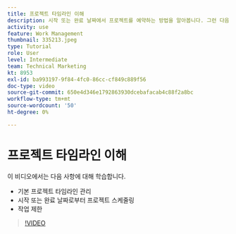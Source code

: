 ```yaml
---
title: 프로젝트 타임라인 이해
description: 시작 또는 완료 날짜에서 프로젝트를 예약하는 방법을 알아봅니다. 그런 다음 기간, 선행 작업 및 작업 제약 조건이 프로젝트 계획에 미치는 영향을 알아봅니다.
activity: use
feature: Work Management
thumbnail: 335213.jpeg
type: Tutorial
role: User
level: Intermediate
team: Technical Marketing
kt: 8953
exl-id: ba993197-9f84-4fc0-86cc-cf849c889f56
doc-type: video
source-git-commit: 650e4d346e1792863930dcebafacab4c88f2a8bc
workflow-type: tm+mt
source-wordcount: '50'
ht-degree: 0%

---
```


# 프로젝트 타임라인 이해

이 비디오에서는 다음 사항에 대해 학습합니다.

* 기본 프로젝트 타임라인 관리
* 시작 또는 완료 날짜로부터 프로젝트 스케줄링
* 작업 제한

>[!VIDEO](https://video.tv.adobe.com/v/335213/?quality=12&learn=on)
